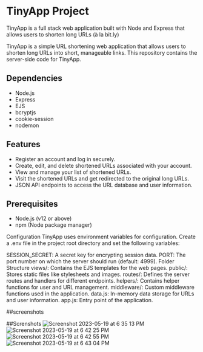 
# TinyApp Project

TinyApp is a full stack web application built with Node and Express that allows users to shorten long URLs (à la bit.ly)

TinyApp is a simple URL shortening web application that allows users to shorten long URLs into short, manageable links. This repository contains the server-side code for TinyApp.

## Dependencies

- Node.js
- Express
- EJS
- bcryptjs
- cookie-session
- nodemon 

## Features

- Register an account and log in securely.
- Create, edit, and delete shortened URLs associated with your account.
- View and manage your list of shortened URLs.
- Visit the shortened URLs and get redirected to the original long URLs.
- JSON API endpoints to access the URL database and user information.

## Prerequisites

- Node.js (v12 or above)
- npm (Node package manager)

Configuration
TinyApp uses environment variables for configuration. Create a .env file in the project root directory and set the following variables:

SESSION_SECRET: A secret key for encrypting session data.
PORT: The port number on which the server should run (default: 4999).
Folder Structure
views/: Contains the EJS templates for the web pages.
public/: Stores static files like stylesheets and images.
routes/: Defines the server routes and handlers for different endpoints.
helpers/: Contains helper functions for user and URL management.
middleware/: Custom middleware functions used in the application.
data.js: In-memory data storage for URLs and user information.
app.js: Entry point of the application.


##screenshots 

##Screnshots 
![Screenshot 2023-05-19 at 6 35 13 PM](https://github.com/Radia731/tinyapp/assets/126217826/edc7bfbd-808a-4e47-ad48-e1af7649e4a6)
![Screenshot 2023-05-19 at 6 42 25 PM](https://github.com/Radia731/tinyapp/assets/126217826/93ee5d31-0a3c-468e-bc53-33fc35f0da6e)
![Screenshot 2023-05-19 at 6 42 55 PM](https://github.com/Radia731/tinyapp/assets/126217826/0aa83ec3-aed8-429f-814a-67534dbfbf1e)
![Screenshot 2023-05-19 at 6 43 04 PM](https://github.com/Radia731/tinyapp/assets/126217826/05593ef4-41b9-47eb-b980-f63c92585ec0)
